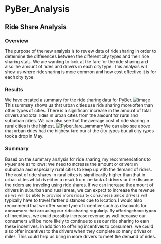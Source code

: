 # PyBer_Analysis
## Ride Share Analysis
### Overview
The purpose of the new analysis is to review data of ride sharing in order to determine the differences between the different city types and their ride sharing stats. We are wanting to look at the fare for the ride sharing and also the amount of rides and drivers in each city type. This analysis will show us where ride sharing is more common and how cost effective it is for each city type.
### Results
We have created a summary for the ride sharing data for PyBer. 
![image](https://user-images.githubusercontent.com/95394598/151716975-152bc928-09db-4086-be48-9d12a2020f8f.png)
This summary shows us that urban cities use ride sharing more often than other types of cities. There is a significant increase in the amount of total drivers and total rides in urban cities from the amount for rural and suburban cities. We can also see that the average cost of ride sharing in rural cities is the highest. 
![Pyber_fare_summary](https://user-images.githubusercontent.com/95394598/151717101-19ce6707-c7f3-463e-88ba-cbae3c58125d.png)
We can also see above that urban cities had the highest fare out of the city types but all city types took a drop in May.
### Summary
Based on the summary analysis for ride sharing, my recommendations to PyBer are as follows:
We need to increase the amount of drivers in suburban and especially rural cities to keep up with the demand of riders. The cost of ride shares in rural cities is significantly higher than that in urban cities which is either a result from the lack of drivers or the distance the riders are traveling using ride shares. If we can increase the amount of drivers in suburban and rural areas, we can expect to increase the revenue as we will be able to provide more rides to consumers since drivers will typically have to travel farther distances due to location. I would also recommend that we offer some type of incentive such as discounts for consumers that are using our ride sharing regularly. By offering these types of incentives, we could possibly increase revenue as well because our consumers will be more likely to continue to use our ride sharing to earn these incentives. In addition to offering incentives to consumers, we could also offer incentives to the drivers when they complete so many drives or miles. This could help us bring in more drivers to meet the demand of rides.

